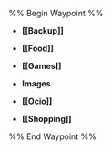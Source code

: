 
%% Begin Waypoint %%
- **[[Backup]]**
- **[[Food]]**
- **[[Games]]**
- **Images**

- **[[Ocio]]**
- **[[Shopping]]**

%% End Waypoint %%
